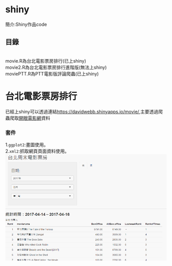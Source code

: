 # shiny
簡介:Shiny作品code
## 目錄
<br>movie.R為台北電影票房排行(已上shiny)
<br>movie2.R為台北電影票房排行進階版(無法上shiny)
<br>moviePTT.R為PTT電影版評論爬蟲(已上shiny)
# 台北電影票房排行
已經上shiny可以透過連結<https://davidwebb.shinyapps.io/movie/>,主要透過爬蟲爬取[開眼電影網](http://www.atmovies.com.tw/home/)資料<br>
### 套件
1.`ggplot2`:畫圖使用。<br>
2.`xml2`:抓取網頁頁面資料使用。
![](movie.png)
